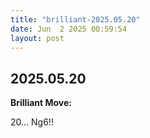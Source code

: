 ```yaml
---
title: "brilliant-2025.05.20"
date: Jun  2 2025 00:59:54
layout: post
---
```


## 2025.05.20

**Brilliant Move:**

20... Ng6!!

